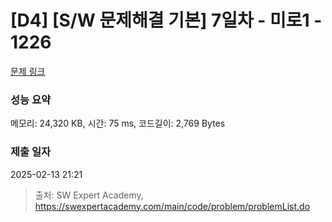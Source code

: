 # [D4] [S/W 문제해결 기본] 7일차 - 미로1 - 1226 

[문제 링크](https://swexpertacademy.com/main/code/problem/problemDetail.do?contestProbId=AV14vXUqAGMCFAYD) 

### 성능 요약

메모리: 24,320 KB, 시간: 75 ms, 코드길이: 2,769 Bytes

### 제출 일자

2025-02-13 21:21



> 출처: SW Expert Academy, https://swexpertacademy.com/main/code/problem/problemList.do